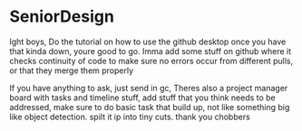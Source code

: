 # SeniorDesign

Ight boys, Do the tutorial on how to use the github desktop
once you have that kinda down, youre good to go. Imma add some stuff on github where it checks continuity of code to make sure no errors occur from different pulls, or that they merge them properly 

If you have anything to ask, just send in gc, Theres also a project manager board with tasks and timeline stuff, add stuff that you think needs to be addressed, make sure to do basic task that build up, not like something big like object detection. spilt it ip into tiny cuts. thank you chobbers